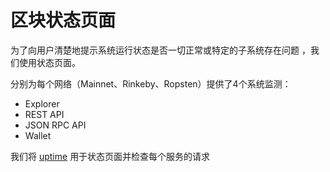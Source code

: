 # 区块状态页面

为了向用户清楚地提示系统运行状态是否一切正常或特定的子系统存在问题
，我们使用状态页面。

分别为每个网络（Mainnet、Rinkeby、Ropsten）提供了4个系统监测：

- Explorer
- REST API
- JSON RPC API
- Wallet

我们将 [uptime](https://uptime.com/s/zksync) 用于状态页面并检查每个服务的请求

